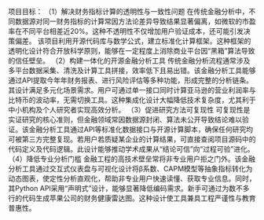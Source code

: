 项目目标：
（1）解决财务指标计算的透明性与一致性问题
在传统金融分析中，不同数据源对同一财务指标的计算常因方法论差异导致结果显著偏离，如微软的市盈率在不同平台相差近20%。这种不透明性不仅增加用户验证成本，还可能引发决策偏差。
该项目利用开源代码库与数学公式，建立标准化计算框架。这种框架的透明化设计符合开放科学原则，能够在一定程度上消除商业平台因“黑箱”算法导致的信任壁垒。
（2）构建一体化的开源金融分析工具
传统金融分析流程通常涉及多平台数据采集、清洗及计算工具拼接，效率低下且易出错。该金融分析工具能够通过API提取今年年财务报表、进行风险评估等多种功能，形成完整的分析链条。其设计满足多元化场景需求。用户可通过单一接口同时计算亚马逊的营业利润率与比特币的波动率，无需切换工具。这种集成化设计大幅降低技术复杂度，尤其利于中小机构及个人研究者实现高效分析。
（3）促进研究方法可复现性
可复现性是实证研究的核心准则，但金融领域常因数据源封闭、算法未公开导致结论难以验证。该金融分析工具通过API等标准化数据接口与开源计算脚本，确保任何研究均可被第三方完整复现。若用户若质疑某企业的计算结果，可直接查阅项目源码中的代码定义及代码逻辑。此设计能够推动学术成果从“结论可信”向“过程可验”进化。
（4）降低专业分析门槛
金融工程的高技术壁垒常将非专业用户拒之门外。该金融分析工具通过交互式仪表盘与可视化设计将β系数、CAPM模型等抽象指标转化为动态图表，使定性分析直观化，帮助非专业用户快速读懂、获取专业信息。同时，其Python API采用“声明式”设计，能够显著降低编码需求。新手可通过为数不多行的代码生成苹果公司的财务健康雷达图。这种设计使工具兼具工程严谨性与教育普惠性。
